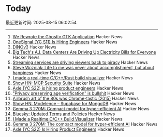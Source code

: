 # Today

最近更新时间: 2025-08-15 06:02:54

--- 
1. [We Rewrote the Ghostty GTK Application](https://mitchellh.com/writing/ghostty-gtk-rewrite) Hacker News
2. [OneSignal (YC S11) Is Hiring Engineers](https://onesignal.com/careers) Hacker News
3. [DINOv3](https://github.com/facebookresearch/dinov3) Hacker News
4. [Big Tech's A.I. Data Centers Are Driving Up Electricity Bills for Everyone](https://www.nytimes.com/2025/08/14/business/energy-environment/ai-data-centers-electricity-costs.html) Hacker News
5. [Streaming services are driving viewers back to piracy](https://www.theguardian.com/film/2025/aug/14/cant-pay-wont-pay-impoverished-streaming-services-are-driving-viewers-back-to-piracy) Hacker News
6. [Steve Wozniak: Life to me was never about accomplishment, but about happiness](https://yro.slashdot.org/comments.pl?sid=23765914&cid=65583466) Hacker News
7. [I made a real-time C/C++/Rust build visualizer](https://danielchasehooper.com/posts/syscall-build-snooping/) Hacker News
8. [Show HN: MCP Security Suite](https://github.com/NineSunsInc/mighty-security) Hacker News
9. [Axle (YC S22) is hiring product engineers](https://www.ycombinator.com/companies/axle/jobs/8wAy0QH-product-engineer) Hacker News
10. ["Privacy preserving age verification" is bullshit](https://pluralistic.net/2025/08/14/bellovin/) Hacker News
11. [Airbrush art of the 80s was Chrome-tastic (2015)](https://www.coolandcollected.com/airbrush-art-of-the-80s-was-chrome-tastic/) Hacker News
12. [Show HN: Modelence – Supabase for MongoDB](https://github.com/modelence/modelence) Hacker News
13. [Gemma 3 270M: Compact model for hyper-efficient AI](https://developers.googleblog.com/en/introducing-gemma-3-270m/) Hacker News
14. [Bluesky: Updated Terms and Policies](https://bsky.social/about/blog/08-14-2025-updated-terms-and-policies) Hacker News
15. [I Made a Realtime C/C++ Build Visualizer](https://danielchasehooper.com/posts/syscall-build-snooping/) Hacker News
16. [Gemma 3 270M: The compact model for hyper-efficient AI](https://developers.googleblog.com/en/introducing-gemma-3-270m/) Hacker News
17. [Axle (YC S22) Is Hiring Product Engineers](https://www.ycombinator.com/companies/axle/jobs/8wAy0QH-product-engineer) Hacker News
